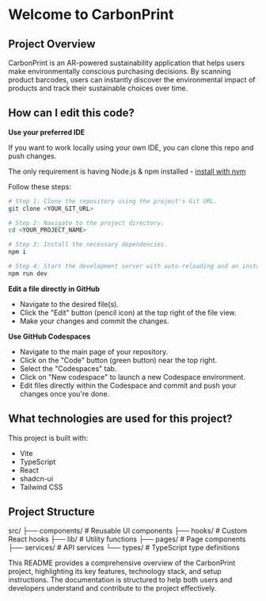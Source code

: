 # Welcome to CarbonPrint

## Project Overview

CarbonPrint is an AR-powered sustainability application that helps users make environmentally conscious purchasing decisions. By scanning product barcodes, users can instantly discover the environmental impact of products and track their sustainable choices over time.

## How can I edit this code?

**Use your preferred IDE**

If you want to work locally using your own IDE, you can clone this repo and push changes. 

The only requirement is having Node.js & npm installed - [install with nvm](https://github.com/nvm-sh/nvm#installing-and-updating)

Follow these steps:

```sh
# Step 1: Clone the repository using the project's Git URL.
git clone <YOUR_GIT_URL>

# Step 2: Navigate to the project directory.
cd <YOUR_PROJECT_NAME>

# Step 3: Install the necessary dependencies.
npm i

# Step 4: Start the development server with auto-reloading and an instant preview.
npm run dev
```

**Edit a file directly in GitHub**

- Navigate to the desired file(s).
- Click the "Edit" button (pencil icon) at the top right of the file view.
- Make your changes and commit the changes.

**Use GitHub Codespaces**

- Navigate to the main page of your repository.
- Click on the "Code" button (green button) near the top right.
- Select the "Codespaces" tab.
- Click on "New codespace" to launch a new Codespace environment.
- Edit files directly within the Codespace and commit and push your changes once you're done.

## What technologies are used for this project?

This project is built with:

- Vite
- TypeScript
- React
- shadcn-ui
- Tailwind CSS

## Project Structure

src/
├── components/     # Reusable UI components
├── hooks/         # Custom React hooks
├── lib/           # Utility functions
├── pages/         # Page components
├── services/      # API services
└── types/         # TypeScript type definitions


This README provides a comprehensive overview of the CarbonPrint project, highlighting its key features, technology stack, and setup instructions. The documentation is structured to help both users and developers understand and contribute to the project effectively.